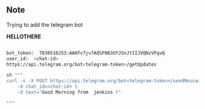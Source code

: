 ## Note 
Trying  to add the telegram bot

**HELLOTHERE**
```bash

bot_token:  7830516253:AAHfv7jv7AQSFN63UYJSnJtIIJVQNzVFqvQ
user_id:  <chat-id>
https://api.telegram.org/bot<telegram-token>/getUpdates

sh """
curl -s -X POST https://api.telegram.org/bot<telegram-token>/sendMessage \
    -d chat_id=<chat-id> \
    -d text="Good Morning from  jenkins !"

"""

```